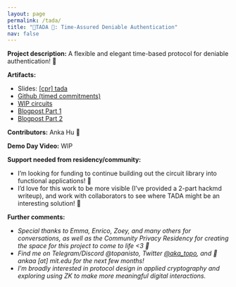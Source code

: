 ```yaml
---
layout: page
permalink: /tada/
title: "🎉TADA 🎉: Time-Assured Deniable Authentication"
nav: false
---
```


**Project description:**
A flexible and elegant time-based protocol for deniable authentication! 🎉

**Artifacts:**

- Slides: [[cpr] tada](https://docs.google.com/presentation/d/1OvAdNPO_oUCGDmcG0khX9ouZrRqLWZAvVyoq0ywf9LA)
- [Github (timed commitments)](https://github.com/topanisto/timed-commitments)
- [WIP circuits](https://github.com/topanisto/tada/)
- [Blogpost Part 1](https://hackmd.io/@topo/S1do9kwnke)
- [Blogpost Part 2](https://hackmd.io/@topo/HyX2tQDaJx)

**Contributors:**
Anka Hu 🎉

**Demo Day Video:**
WIP

**Support needed from residency/community:**

- I’m looking for funding to continue building out the circuit library into functional applications! 🎉
- I’d love for this work to be more visible (I’ve provided a 2-part hackmd writeup), and work with collaborators to see where TADA might be an interesting solution! 🎉

**Further comments:**

- _Special thanks to Emma, Enrico, Zoey, and many others for conversations, as well as the Community Privacy Residency for creating the space for this project to come to life <3 🎉_
- _Find me on Telegram/Discord @topanisto, Twitter [@aka_topo](https://x.com/aka_topo), and 📧 ankaa [at] mit.edu for the next few months!_
- _I’m broadly interested in protocol design in applied cryptography and exploring using ZK to make more meaningful digital interactions._
